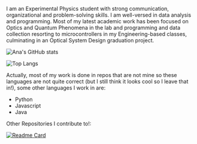 I am an Experimental Physics student with strong communication, organizational and problem-solving skills. I am well-versed in data analysis and programming. Most of my latest academic work has been focused on Optics and Quantum Phenomena in the lab and programming and data collection resorting to microcontrollers in my Engineering-based classes, culminating in an Optical System Design graduation project.

![Ana's GitHub stats](https://github-readme-stats.vercel.app/api?username=anaismartins&count_private=true&show_icons=true)

![Top Langs](https://github-readme-stats.vercel.app/api/top-langs/?username=anaismartins)

Actually, most of my work is done in repos that are not mine so these languages are not quite correct (but I still think it looks cool so I leave that in!), some other languages I work in are:

- Python
- Javascript
- Java

Other Repositories I contribute to!:

[![Readme Card](https://github-readme-stats.vercel.app/api/pin/?username=slv-rhat&repo=INFOMDA1-2022)](https://github.com/slv-rhat/INFOMDA1-2022)

